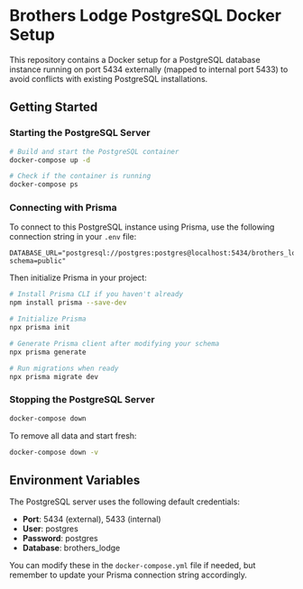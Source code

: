 # Brothers Lodge PostgreSQL Docker Setup

This repository contains a Docker setup for a PostgreSQL database instance running on port 5434 externally (mapped to internal port 5433) to avoid conflicts with existing PostgreSQL installations.

## Getting Started

### Starting the PostgreSQL Server

```bash
# Build and start the PostgreSQL container
docker-compose up -d

# Check if the container is running
docker-compose ps
```

### Connecting with Prisma

To connect to this PostgreSQL instance using Prisma, use the following connection string in your `.env` file:

```
DATABASE_URL="postgresql://postgres:postgres@localhost:5434/brothers_lodge?schema=public"
```

Then initialize Prisma in your project:

```bash
# Install Prisma CLI if you haven't already
npm install prisma --save-dev

# Initialize Prisma
npx prisma init

# Generate Prisma client after modifying your schema
npx prisma generate

# Run migrations when ready
npx prisma migrate dev
```

### Stopping the PostgreSQL Server

```bash
docker-compose down
```

To remove all data and start fresh:

```bash
docker-compose down -v
```

## Environment Variables

The PostgreSQL server uses the following default credentials:

- **Port**: 5434 (external), 5433 (internal)
- **User**: postgres
- **Password**: postgres
- **Database**: brothers_lodge

You can modify these in the `docker-compose.yml` file if needed, but remember to update your Prisma connection string accordingly.
